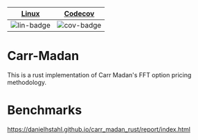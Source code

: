| [Linux][lin-link] |  [Codecov][cov-link]  |
| :---------------: | :-------------------: |
| ![lin-badge]      | ![cov-badge]          |

[lin-badge]: https://github.com/danielhstahl/carr_madan_rust/workflows/Rust/badge.svg
[lin-link]:  https://github.com/danielhstahl/carr_madan_rust/actions
[cov-badge]: https://codecov.io/gh/danielhstahl/carr_madan_rust/branch/master/graph/badge.svg
[cov-link]:  https://codecov.io/gh/danielhstahl/carr_madan_rust

# Carr-Madan

This is a rust implementation of Carr Madan's FFT option pricing methodology.

# Benchmarks

https://danielhstahl.github.io/carr_madan_rust/report/index.html